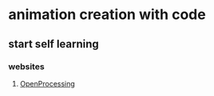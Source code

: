 # animation creation with code

## start self learning
### websites
1. [OpenProcessing](https://openprocessing.org/browse/#)
